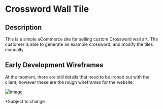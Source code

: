 # Crossword Wall Tile

## Description
This is a simple eCommerce site for selling custom Crossword wall art. The customer is able to generate an example crossword, and modify the tiles manually. 

## Early Development Wireframes
At the moment, there are still details that need to be ironed out with the client, however these are the rough wireframes for the website:

![image](https://github.com/user-attachments/assets/e0c5d415-5fdb-4c9c-b718-c198604acb68)

*Subject to change
